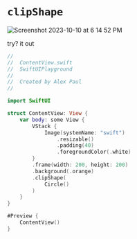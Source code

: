 # `clipShape`

![Screenshot 2023-10-10 at 6 14 52 PM](https://github.com/alexpaul/SwiftUI/assets/1819208/5cc98f61-3537-41e8-9229-666a5175b245)

try? it out 

```swift
//
//  ContentView.swift
//  SwiftUIPlayground
//
//  Created by Alex Paul
//

import SwiftUI

struct ContentView: View {
    var body: some View {
        VStack {
            Image(systemName: "swift")
                .resizable()
                .padding(40)
                .foregroundColor(.white)
        }
        .frame(width: 200, height: 200)
        .background(.orange)
        .clipShape(
            Circle()
        )
    }
}

#Preview {
    ContentView()
}
```
